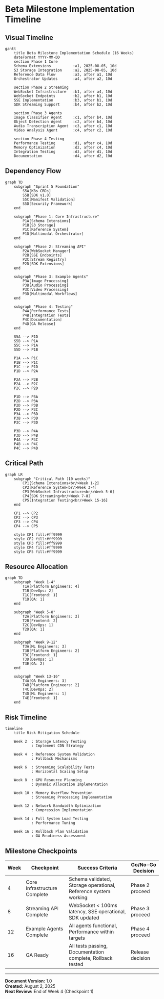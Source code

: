 # Beta Milestone Implementation Timeline

## Visual Timeline

```mermaid
gantt
    title Beta Milestone Implementation Schedule (16 Weeks)
    dateFormat YYYY-MM-DD
    section Phase 1 Core
    Schema Extensions          :a1, 2025-08-05, 10d
    S3 Storage Integration     :a2, 2025-08-05, 10d
    Reference Data Flow        :a3, after a1, 10d
    Orchestrator Updates       :a4, after a2, 10d
    
    section Phase 2 Streaming
    WebSocket Infrastructure   :b1, after a4, 10d
    WebSocket Endpoints        :b2, after b1, 10d
    SSE Implementation         :b3, after b1, 10d
    SDK Streaming Support      :b4, after b2, 10d
    
    section Phase 3 Agents
    Image Classifier Agent     :c1, after b4, 10d
    Object Detection Agent     :c2, after b4, 10d
    Audio Transcription Agent  :c3, after c1, 10d
    Video Analysis Agent       :c4, after c2, 10d
    
    section Phase 4 Testing
    Performance Testing        :d1, after c4, 10d
    Memory Optimization        :d2, after c4, 10d
    Integration Testing        :d3, after d1, 10d
    Documentation              :d4, after d2, 10d
```

## Dependency Flow

```mermaid
graph TD
    subgraph "Sprint 5 Foundation"
        S5A[K8s CRDs]
        S5B[SDK v1.0]
        S5C[Manifest Validation]
        S5D[Security Framework]
    end
    
    subgraph "Phase 1: Core Infrastructure"
        P1A[Schema Extensions]
        P1B[S3 Storage]
        P1C[Reference System]
        P1D[Multimodal Orchestrator]
    end
    
    subgraph "Phase 2: Streaming API"
        P2A[WebSocket Manager]
        P2B[SSE Endpoints]
        P2C[Stream Registry]
        P2D[SDK Extensions]
    end
    
    subgraph "Phase 3: Example Agents"
        P3A[Image Processing]
        P3B[Audio Processing]
        P3C[Video Processing]
        P3D[Multimodal Workflows]
    end
    
    subgraph "Phase 4: Testing"
        P4A[Performance Tests]
        P4B[Integration Tests]
        P4C[Documentation]
        P4D[GA Release]
    end
    
    S5A --> P1D
    S5B --> P1A
    S5C --> P1A
    S5D --> P1B
    
    P1A --> P1C
    P1B --> P1C
    P1C --> P1D
    P1D --> P2A
    
    P2A --> P2B
    P2A --> P2C
    P2C --> P2D
    
    P1D --> P3A
    P2D --> P3A
    P2D --> P3B
    P2D --> P3C
    P3A --> P3D
    P3B --> P3D
    P3C --> P3D
    
    P3D --> P4A
    P3D --> P4B
    P4A --> P4C
    P4B --> P4C
    P4C --> P4D
```

## Critical Path

```mermaid
graph LR
    subgraph "Critical Path (10 weeks)"
        CP1[Schema Extensions<br/>Week 1-2]
        CP2[Reference System<br/>Week 3-4]
        CP3[WebSocket Infrastructure<br/>Week 5-6]
        CP4[SDK Streaming<br/>Week 7-8]
        CP5[Integration Testing<br/>Week 15-16]
    end
    
    CP1 --> CP2
    CP2 --> CP3
    CP3 --> CP4
    CP4 --> CP5
    
    style CP1 fill:#ff9999
    style CP2 fill:#ff9999
    style CP3 fill:#ff9999
    style CP4 fill:#ff9999
    style CP5 fill:#ff9999
```

## Resource Allocation

```mermaid
graph TD
    subgraph "Week 1-4"
        T1A[Platform Engineers: 4]
        T1B[DevOps: 2]
        T1C[Frontend: 1]
        T1D[QA: 1]
    end
    
    subgraph "Week 5-8"
        T2A[Platform Engineers: 3]
        T2B[Frontend: 2]
        T2C[DevOps: 1]
        T2D[QA: 1]
    end
    
    subgraph "Week 9-12"
        T3A[ML Engineers: 3]
        T3B[Platform Engineers: 2]
        T3C[Frontend: 1]
        T3D[DevOps: 1]
        T3E[QA: 2]
    end
    
    subgraph "Week 13-16"
        T4A[QA Engineers: 3]
        T4B[Platform Engineers: 2]
        T4C[DevOps: 2]
        T4D[ML Engineers: 1]
        T4E[Frontend: 1]
    end
```

## Risk Timeline

```mermaid
timeline
    title Risk Mitigation Schedule
    
    Week 2  : Storage Latency Testing
            : Implement CDN Strategy
    
    Week 4  : Reference System Validation
            : Fallback Mechanisms
    
    Week 6  : Streaming Scalability Tests
            : Horizontal Scaling Setup
    
    Week 8  : GPU Resource Planning
            : Dynamic Allocation Implementation
    
    Week 10 : Memory Overflow Prevention
            : Streaming Processing Implementation
    
    Week 12 : Network Bandwidth Optimization
            : Compression Implementation
    
    Week 14 : Full System Load Testing
            : Performance Tuning
    
    Week 16 : Rollback Plan Validation
            : GA Readiness Assessment
```

## Milestone Checkpoints

| Week | Checkpoint | Success Criteria | Go/No-Go Decision |
|------|------------|------------------|-------------------|
| 4 | Core Infrastructure Complete | Schema validated, Storage operational, Reference system working | Phase 2 proceed |
| 8 | Streaming API Complete | WebSocket < 100ms latency, SSE operational, SDK updated | Phase 3 proceed |
| 12 | Example Agents Complete | All agents functional, Performance within targets | Phase 4 proceed |
| 16 | GA Ready | All tests passing, Documentation complete, Rollback tested | Release decision |

---

**Document Version:** 1.0  
**Created:** August 2, 2025  
**Next Review:** End of Week 4 (Checkpoint 1)